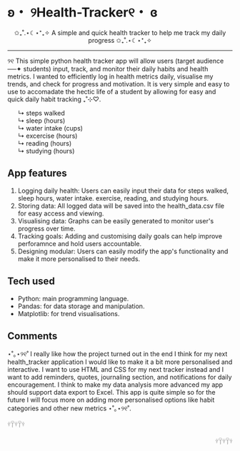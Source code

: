 # ʚ・ ୨Health-Tracker୧・ ɞ
<p align="center">✩₊˚.⋆☾⋆⁺₊✧ A simple and quick health tracker to help me track my daily progress ✩₊˚.⋆☾⋆⁺₊✧</p>

<hr>
<p>
୨୧ This simple python health tracker app will allow users (target audience ──✦ students) input, track, and monitor their daily habits and health metrics. I wanted to efficiently log in health metrics daily, visualise my trends, and check for progress and motivation. It is very simple and easy to use to accomadate the hectic life of a student by allowing for easy and quick daily habit tracking ₊˚⊹♡.
    <ul>
        ↳ steps walked <br>
        ↳ sleep (hours)<br>
        ↳ water intake (cups)<br>
        ↳ excercise (hours)<br>
        ↳ reading (hours)<br>
        ↳ studying (hours)<br>
    </ul>
</p>

## App features
<ol>
    <li>Logging daily health: Users can easily input their data for  steps walked, sleep hours, water intake. exercise, reading, and studying hours.</li>
    <li>Storing data: All logged data will be saved into the health_data.csv file for easy access and viewing.</li>
    <li>Visualising data: Graphs can be easily generated to monitor user's progress over time.</li>
    <li>Tracking goals: Adding and customising daily goals can help improve perforamnce and hold users accountable.</li>
    <li>Designing modular: Users can easily modify the app's functionality and make it more personalised to their needs.</li>
</ol>       

</p>

## Tech used
<ul>
    <li>Python: main programming language.</li>
    <li>Pandas: for data storage and manipulation. </li>
    <li>Matplotlib: for trend visualisations.</li>
</ul>

## Comments
<p>⋆˚｡⋆୨୧˚ I really like how the project turned out in the end I think for my next health_tracker application I would like to make it a bit more personalised and interactive. I want to use HTML and CSS for my next tracker instead and I want to add reminders, quotes, journaling section, and notifications for daily encouragement. I think to make my data analysis more advanced my app should support data export to Excel. This app is quite simple so for the future I will focus more on adding more personalised options like habit categories and other new metrics ⋆˚｡⋆୨୧˚.</p>

<p align="left">𓍊𓋼𓍊𓋼𓍊</p><p align="right">𓍊𓋼𓍊𓋼𓍊</p>